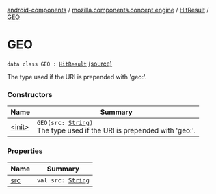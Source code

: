 [android-components](../../../index.md) / [mozilla.components.concept.engine](../../index.md) / [HitResult](../index.md) / [GEO](./index.md)

# GEO

`data class GEO : `[`HitResult`](../index.md) [(source)](https://github.com/mozilla-mobile/android-components/blob/master/components/concept/engine/src/main/java/mozilla/components/concept/engine/HitResult.kt#L51)

The type used if the URI is prepended with 'geo:'.

### Constructors

| Name | Summary |
|---|---|
| [&lt;init&gt;](-init-.md) | `GEO(src: `[`String`](https://kotlinlang.org/api/latest/jvm/stdlib/kotlin/-string/index.html)`)`<br>The type used if the URI is prepended with 'geo:'. |

### Properties

| Name | Summary |
|---|---|
| [src](src.md) | `val src: `[`String`](https://kotlinlang.org/api/latest/jvm/stdlib/kotlin/-string/index.html) |
